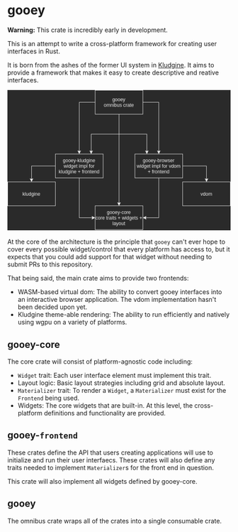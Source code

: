 # gooey

**Warning:** This crate is incredibly early in development.

This is an attempt to write a cross-platform framework for creating user interfaces in Rust.

It is born from the ashes of the former UI system in [Kludgine](https://github.com/khonsulabs/kludgine). It aims to provide a framework that makes it easy to create descriptive and reative interfaces.

![gooey architecture](./Gooey.png)

At the core of the architecture is the principle that `gooey` can't ever hope to cover every possible widget/control that every platform has access to, but it expects that you could add support for that widget without needing to submit PRs to this repository.

That being said, the main crate aims to provide two frontends:

* WASM-based virtual dom: The ability to convert gooey interfaces into an interactive browser application. The vdom implementation hasn't been decided upon yet.
* Kludgine theme-able rendering: The ability to run efficiently and natively using wgpu on a variety of platforms.

## gooey-core

The core crate will consist of platform-agnostic code including:

* `Widget` trait: Each user interface element must implement this trait.
* Layout logic: Basic layout strategies including grid and absolute layout.
* `Materializer` trait: To render a `Widget`, a `Materializer` must exist for the `Frontend` being used.
* Widgets: The core widgets that are built-in. At this level, the cross-platform definitions and functionality are provided.

## gooey-`frontend`

These crates define the API that users creating applications will use to initialize and run their user interfaecs. These crates will also define any traits needed to implement `Materializer`s for the front end in question.

This crate will also implement all widgets defined by gooey-core.

## gooey

The omnibus crate wraps all of the crates into a single consumable crate.

